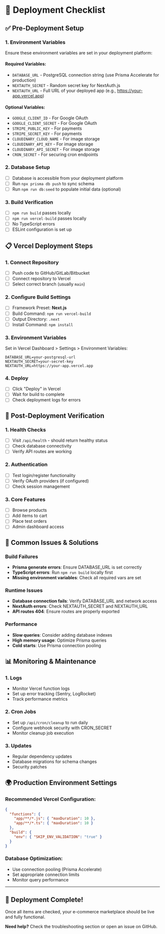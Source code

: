 # 🚀 Deployment Checklist

## ✅ Pre-Deployment Setup

### 1. Environment Variables
Ensure these environment variables are set in your deployment platform:

#### Required Variables:
- `DATABASE_URL` - PostgreSQL connection string (use Prisma Accelerate for production)
- `NEXTAUTH_SECRET` - Random secret key for NextAuth.js
- `NEXTAUTH_URL` - Full URL of your deployed app (e.g., https://your-app.vercel.app)

#### Optional Variables:
- `GOOGLE_CLIENT_ID` - For Google OAuth
- `GOOGLE_CLIENT_SECRET` - For Google OAuth
- `STRIPE_PUBLIC_KEY` - For payments
- `STRIPE_SECRET_KEY` - For payments
- `CLOUDINARY_CLOUD_NAME` - For image storage
- `CLOUDINARY_API_KEY` - For image storage
- `CLOUDINARY_API_SECRET` - For image storage
- `CRON_SECRET` - For securing cron endpoints

### 2. Database Setup
- [ ] Database is accessible from your deployment platform
- [ ] Run `npx prisma db push` to sync schema
- [ ] Run `npm run db:seed` to populate initial data (optional)

### 3. Build Verification
- [ ] `npm run build` passes locally
- [ ] `npm run vercel-build` passes locally
- [ ] No TypeScript errors
- [ ] ESLint configuration is set up

## 📋 Vercel Deployment Steps

### 1. Connect Repository
- [ ] Push code to GitHub/GitLab/Bitbucket
- [ ] Connect repository to Vercel
- [ ] Select correct branch (usually `main`)

### 2. Configure Build Settings
- [ ] Framework Preset: **Next.js**
- [ ] Build Command: `npm run vercel-build`
- [ ] Output Directory: `.next`
- [ ] Install Command: `npm install`

### 3. Environment Variables
Set in Vercel Dashboard > Settings > Environment Variables:
```
DATABASE_URL=your-postgresql-url
NEXTAUTH_SECRET=your-secret-key
NEXTAUTH_URL=https://your-app.vercel.app
```

### 4. Deploy
- [ ] Click "Deploy" in Vercel
- [ ] Wait for build to complete
- [ ] Check deployment logs for errors

## 🔧 Post-Deployment Verification

### 1. Health Checks
- [ ] Visit `/api/health` - should return healthy status
- [ ] Check database connectivity
- [ ] Verify API routes are working

### 2. Authentication
- [ ] Test login/register functionality
- [ ] Verify OAuth providers (if configured)
- [ ] Check session management

### 3. Core Features
- [ ] Browse products
- [ ] Add items to cart
- [ ] Place test orders
- [ ] Admin dashboard access

## 🚨 Common Issues & Solutions

### Build Failures
- **Prisma generate errors**: Ensure DATABASE_URL is set correctly
- **TypeScript errors**: Run `npm run build` locally first
- **Missing environment variables**: Check all required vars are set

### Runtime Issues
- **Database connection fails**: Verify DATABASE_URL and network access
- **NextAuth errors**: Check NEXTAUTH_SECRET and NEXTAUTH_URL
- **API routes 404**: Ensure routes are properly exported

### Performance
- **Slow queries**: Consider adding database indexes
- **High memory usage**: Optimize Prisma queries
- **Cold starts**: Use Prisma connection pooling

## 📊 Monitoring & Maintenance

### 1. Logs
- Monitor Vercel function logs
- Set up error tracking (Sentry, LogRocket)
- Track performance metrics

### 2. Cron Jobs
- Set up `/api/cron/cleanup` to run daily
- Configure webhook security with CRON_SECRET
- Monitor cleanup job execution

### 3. Updates
- Regular dependency updates
- Database migrations for schema changes
- Security patches

## 🌍 Production Environment Settings

### Recommended Vercel Configuration:
```json
{
  "functions": {
    "app/**/*.js": { "maxDuration": 10 },
    "app/**/*.ts": { "maxDuration": 10 }
  },
  "build": {
    "env": { "SKIP_ENV_VALIDATION": "true" }
  }
}
```

### Database Optimization:
- Use connection pooling (Prisma Accelerate)
- Set appropriate connection limits
- Monitor query performance

---

## 🎉 Deployment Complete!

Once all items are checked, your e-commerce marketplace should be live and fully functional.

**Need help?** Check the troubleshooting section or open an issue on GitHub.
